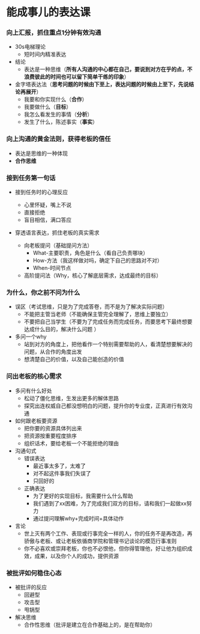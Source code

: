 # 能成事儿的表达课



### 向上汇报，抓住重点1分钟有效沟通

- 30s电梯理论
  - 短时间内精准表达
- 结论
  - 表达是一种思维（**所有人沟通的中心都在自己，要说到对方在乎的点，不浪费彼此的时间也可以留下简单干练的印象**）
- 金字塔表达法（**思考问题的时候由下至上，表达问题的时候由上至下，先说结论再展开**）
  - 我要和你实现什么（**合作**）
  - 我要做什么（**目标**）
  - 我怎么看发生的事情（**分析**）
  - 发生了什么，陈述事实（**事实**）





### 向上沟通的黄金法则，获得老板的信任

- 表达是思维的一种体现
- **合作思维**





### 接到任务第一句话

- 接到任务时的心理反应
  - 心里怀疑，嘴上不说
  - 直接拒绝
  - 盲目相信，满口答应

- 穿透语言表达，抓住老板的真实需求
  - 向老板提问（基础提问方法）
    - What-主要职责，角色是什么（看自己负责哪块）
    - How-方法（我这样做对吗，确定下自己的思路对不对）
    - When-时间节点
  - 高阶提问法（Why，核心了解底层需求，达成最终的目标）





### 为什么，你之前不问为什么

- 误区（考试思维，只是为了完成答卷，而不是为了解决实际问题）
  - 不能把主管当老师（不能确保主管完全理解了，思维上要独立）
  - 不要把自己当学生（不要为了完成任务而完成任务，而要思考下最终想要达成什么目的，解决什么问题 ）
- 多问一个why
  - 站到对方的角度上，把他看作一个特别需要帮助的人，看清楚想要解决的问题，从合作的角度出发
  - 想清楚自己的价值，以及自己能创造的价值





### 问出老板的核心需求

- 多问有什么好处
  - 松动了僵化思维，生发出更多的解体思路
  - 探究出连权威自己都没想明白的问题，提升你的专业度，正真进行有效沟通
- 如何跟老板要资源
  - 把你要的资源具体列出来
  - 把资源按重要程度排序
  - 组织话术，要给老板一个不能拒绝的理由
- 沟通句式
  - 错误表达
    - 最近事太多了，太难了
    - 对不起这件事我们失误了
    - 只回好的
  - 正确表达
    - 为了更好的实现目标，我需要什么什么帮助
    - 我们遇到了xx困难，为了完成我们双方的目标，请和我们一起做xx努力
    - 通过提问理解why+完成时间+具体动作
- 言论
  - 世上灭有两个工作、表现或行事完全一样的人，你的任务不是再改造，再骄傲与老板、或让老板依循商学院和管理书记谈论的模范行事准则
  - 你不必喜欢或崇拜老板，你也不必恨他，但你得管理他，好让他为组织成效，成果，以及你个人的成功，提供资源





### 被批评如何稳住心态

- 被批评的反应
  -  回避型
  - 攻击型
  - 甩锅型
- 解决思维
  - 合作性思维（批评是建立在合作基础上的，是在帮助你）
